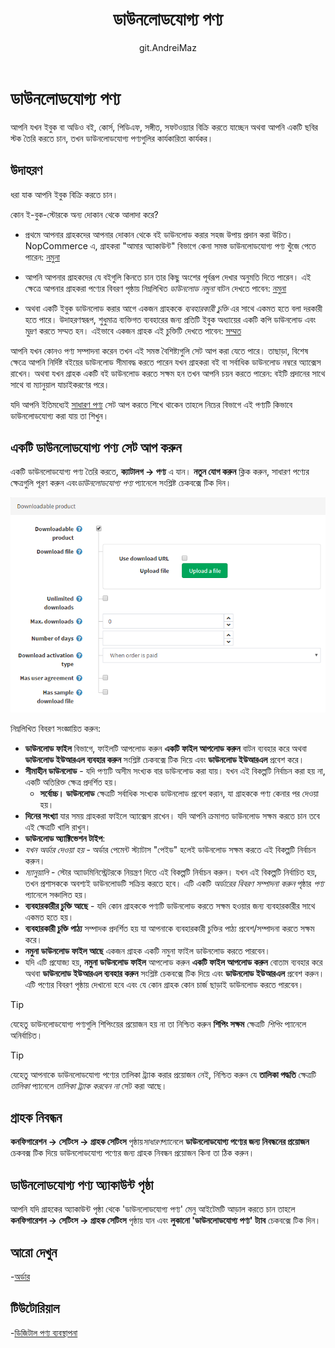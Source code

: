 ﻿---
title: ডাউনলোডযোগ্য পণ্য
uid: bn/running-your-store/catalog/products/downloadable-products
author: git.AndreiMaz
contributors: git.MDRashedKhanMenon
---

# ডাউনলোডযোগ্য পণ্য

আপনি যখন ইবুক বা অডিও বই, কোর্স, পিডিএফ, সঙ্গীত, সফটওয়্যার বিক্রি করতে যাচ্ছেন অথবা আপনি একটি ছবির স্টক তৈরি করতে চান, তখন ডাউনলোডযোগ্য পণ্যগুলির কার্যকারিতা কার্যকর।

## উদাহরণ

ধরা যাক আপনি ইবুক বিক্রি করতে চান।

কোন ই-বুক-স্টোরকে অন্য দোকান থেকে আলাদা করে?
- প্রথমে আপনার গ্রাহকদের আপনার দোকান থেকে বই ডাউনলোড করার সহজ উপায় প্রদান করা উচিত।
NopCommerce এ, গ্রাহকরা "আমার অ্যাকাউন্ট" বিভাগে কেনা সমস্ত ডাউনলোডযোগ্য পণ্য খুঁজে পেতে পারেন:
  [নমুনা](_static/downloadable-products/my-account.jpg)

- আপনি আপনার গ্রাহকদের যে বইগুলি কিনতে চান তার কিছু অংশের পূর্বরূপ দেখার অনুমতি দিতে পারেন।
এই ক্ষেত্রে আপনার গ্রাহকরা পণ্যের বিবরণ পৃষ্ঠায় নিম্নলিখিত *ডাউনলোড নমুনা* বাটন দেখতে পাবেন:
  [নমুনা](_static/downloadable-products/sample.jpg)

- অথবা একটি ইবুক ডাউনলোড করার আগে একজন গ্রাহককে *ব্যবহারকারী চুক্তি* এর সাথে একমত হতে বলা দরকারী হতে পারে। উদাহরণস্বরূপ, শুধুমাত্র ব্যক্তিগত ব্যবহারের জন্য প্রতিটি ইবুক অধ্যায়ের একটি কপি ডাউনলোড এবং মুদ্রণ করতে সম্মত হন।
এইভাবে একজন গ্রাহক এই চুক্তিটি দেখতে পাবেন:
  [সম্মত](_static/downloadable-products/agree.jpg)

আপনি যখন কোনও পণ্য সম্পাদনা করেন তখন এই সমস্ত বৈশিষ্ট্যগুলি সেট আপ করা যেতে পারে। তাছাড়া, বিশেষ ক্ষেত্রে আপনি নির্দিষ্ট বইয়ের ডাউনলোড সীমাবদ্ধ করতে পারেন যখন গ্রাহকরা বই বা সর্বাধিক ডাউনলোড নম্বরে অ্যাক্সেস রাখেন। অথবা যখন গ্রাহক একটি বই ডাউনলোড করতে সক্ষম হন তখন আপনি চয়ন করতে পারেন: বইটি প্রদানের সাথে সাথে বা ম্যানুয়াল যাচাইকরণের পরে।

যদি আপনি ইতিমধ্যেই [সাধারণ পণ্য](xref:bn/running-your-store/catalog/products/add-products) সেট আপ করতে শিখে থাকেন তাহলে নিচের বিভাগে এই পণ্যটি কিভাবে ডাউনলোডযোগ্য করা যায় তা শিখুন।

## একটি ডাউনলোডযোগ্য পণ্য সেট আপ করুন

একটি ডাউনলোডযোগ্য পণ্য তৈরি করতে, **ক্যাটালগ → পণ্য** এ যান। **নতুন যোগ করুন** ক্লিক করুন, সাধারণ পণ্যের ক্ষেত্রগুলি পূরণ করুন এবং*ডাউনলোডযোগ্য পণ্য* প্যানেলে সংশ্লিষ্ট চেকবক্সে টিক দিন।

![ডাউনলোডযোগ্য পণ্য](_static/downloadable-products/DownloadableProduct.png)


নিম্নলিখিত বিবরণ সংজ্ঞায়িত করুন:

- **ডাউনলোড ফাইল** বিভাগে, ফাইলটি আপলোড করুন **একটি ফাইল আপলোড করুন** বাটন ব্যবহার করে অথবা **ডাউনলোড ইউআরএল ব্যবহার করুন** সংশ্লিষ্ট চেকবক্সে টিক দিয়ে এবং **ডাউনলোড ইউআরএল** প্রবেশ করে।
- **সীমাহীন ডাউনলোড** - যদি পণ্যটি অসীম সংখ্যক বার ডাউনলোড করা যায়। যখন এই বিকল্পটি নির্বাচন করা হয় না, একটি অতিরিক্ত ক্ষেত্র প্রদর্শিত হয়।
  - **সর্বোচ্চ। ডাউনলোড** ক্ষেত্রটি সর্বাধিক সংখ্যক ডাউনলোড প্রবেশ করান, যা গ্রাহককে পণ্য কেনার পর দেওয়া হয়।
- **দিনের সংখ্যা** যার সময় গ্রাহকরা ফাইলে অ্যাক্সেস রাখেন। যদি আপনি ক্রমাগত ডাউনলোড সক্ষম করতে চান তবে এই ক্ষেত্রটি খালি রাখুন।
- **ডাউনলোড অ্যাক্টিভেশন টাইপ**:
- *যখন অর্ডার দেওয়া হয়* - অর্ডার পেমেন্ট স্ট্যাটাস "পেইড" হলেই ডাউনলোড সক্ষম করতে এই বিকল্পটি নির্বাচন করুন।
- *ম্যানুয়ালি* - স্টোর অ্যাডমিনিস্ট্রেটরকে নিয়ন্ত্রণ দিতে এই বিকল্পটি নির্বাচন করুন। যখন এই বিকল্পটি নির্বাচিত হয়, তখন প্রশাসককে অবশ্যই ডাউনলোডটি সক্রিয় করতে হবে। এটি একটি *অর্ডারের বিবরণ সম্পাদনা করুন* পৃষ্ঠার *পণ্য* প্যানেলে সঞ্চালিত হয়।
- **ব্যবহারকারীর চুক্তি আছে** - যদি কোন গ্রাহককে পণ্যটি ডাউনলোড করতে সক্ষম হওয়ার জন্য ব্যবহারকারীর সাথে একমত হতে হয়।
- **ব্যবহারকারী চুক্তি পাঠ্য** সম্পাদক প্রদর্শিত হয় যা আপনাকে ব্যবহারকারী চুক্তির পাঠ্য প্রবেশ/সম্পাদনা করতে সক্ষম করে।
- **নমুনা ডাউনলোড ফাইল আছে** একজন গ্রাহক একটি নমুনা ফাইল ডাউনলোড করতে পারবেন।
- যদি এটি প্রযোজ্য হয়, **নমুনা ডাউনলোড ফাইল** আপলোড করুন **একটি ফাইল আপলোড করুন** বোতাম ব্যবহার করে অথবা **ডাউনলোড ইউআরএল ব্যবহার করুন** সংশ্লিষ্ট চেকবক্সে টিক দিয়ে এবং **ডাউনলোড ইউআরএল** প্রবেশ করুন। এটি পণ্যের বিবরণ পৃষ্ঠায় দেখানো হবে এবং যে কোন গ্রাহক কোন চার্জ ছাড়াই ডাউনলোড করতে পারবেন।

 > [!TIP]
 >
 > যেহেতু ডাউনলোডযোগ্য পণ্যগুলি শিপিংয়ের প্রয়োজন হয় না তা নিশ্চিত করুন **শিপিং সক্ষম** ক্ষেত্রটি *শিপিং* প্যানেলে অনির্বাচিত।

 > [!TIP]
 >
 > যেহেতু আপনাকে ডাউনলোডযোগ্য পণ্যের তালিকা ট্র্যাক করার প্রয়োজন নেই, নিশ্চিত করুন যে **তালিকা পদ্ধতি** ক্ষেত্রটি *তালিকা* প্যানেলে *তালিকা ট্র্যাক করবেন না* সেট করা আছে।

## গ্রাহক নিবন্ধন

**কনফিগারেশন → সেটিংস → গ্রাহক সেটিংস** পৃষ্ঠায়*সাধারণ*প্যানেলে **ডাউনলোডযোগ্য পণ্যের জন্য নিবন্ধনের প্রয়োজন** চেকবক্স টিক দিয়ে ডাউনলোডযোগ্য পণ্যের জন্য গ্রাহক নিবন্ধন প্রয়োজন কিনা তা ঠিক করুন।

## ডাউনলোডযোগ্য পণ্য অ্যাকাউন্ট পৃষ্ঠা

আপনি যদি গ্রাহকের অ্যাকাউন্ট পৃষ্ঠা থেকে 'ডাউনলোডযোগ্য পণ্য' মেনু আইটেমটি আড়াল করতে চান তাহলে **কনফিগারেশন → সেটিংস → গ্রাহক সেটিংস** পৃষ্ঠায় যান এবং **লুকানো 'ডাউনলোডযোগ্য পণ্য' ট্যাব** চেকবক্সে টিক দিন।

## আরো দেখুন

-[অর্ডার](xref:bn/running-your-store/order-management/orders)

## টিউটোরিয়াল

-[ডিজিটাল পণ্য ব্যবস্থাপনা](https://www.youtube.com/watch?v=om-HKr-B2yA)